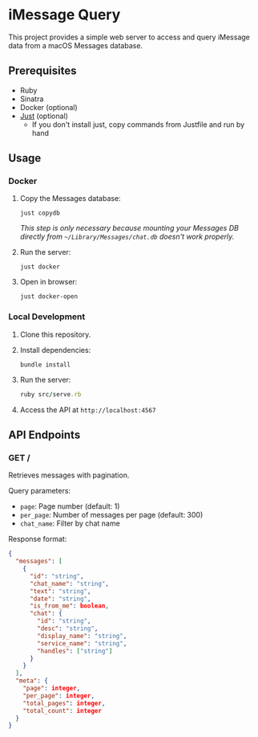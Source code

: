 # iMessage Query

This project provides a simple web server to access and query iMessage data from a macOS Messages database.

## Prerequisites

- Ruby
- Sinatra
- Docker (optional)
- [Just](https://github.com/casey/just) (optional)
    - If you don't install just, copy commands from Justfile and run by hand

 

## Usage

### Docker

1. Copy the Messages database:
   ```
   just copydb
   ```

   *This step is only necessary because mounting your Messages DB directly from `~/Library/Messages/chat.db` doesn't work properly.*

2. Run the server:
   ```
   just docker
   ```

3. Open in browser:
   ```
   just docker-open
   ```

### Local Development

1. Clone this repository.
2. Install dependencies:
   ```
   bundle install
   ```

3. Run the server:
   ```ruby
   ruby src/serve.rb
   ```

4. Access the API at `http://localhost:4567`



## API Endpoints

### GET /

Retrieves messages with pagination.

Query parameters:
- `page`: Page number (default: 1)
- `per_page`: Number of messages per page (default: 300)
- `chat_name`: Filter by chat name

Response format:
```json
{
  "messages": [
    {
      "id": "string",
      "chat_name": "string",
      "text": "string",
      "date": "string",
      "is_from_me": boolean,
      "chat": {
        "id": "string",
        "desc": "string",
        "display_name": "string",
        "service_name": "string",
        "handles": ["string"]
      }
    }
  ],
  "meta": {
    "page": integer,
    "per_page": integer,
    "total_pages": integer,
    "total_count": integer
  }
}
```